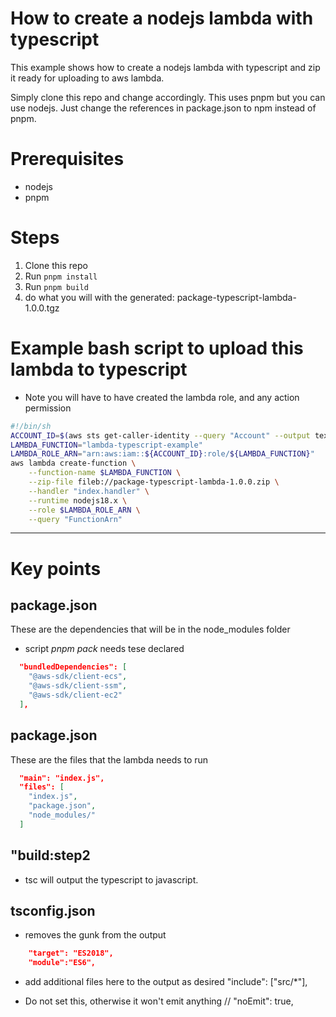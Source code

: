 # How to create a nodejs lambda with typescript
This example shows how to create a nodejs lambda with typescript and zip it ready for uploading to aws lambda.

Simply clone this repo and change accordingly.
This uses pnpm but you can use nodejs. Just change the references in package.json to npm instead of pnpm.

# Prerequisites
- nodejs
- pnpm 

# Steps
1. Clone this repo
2. Run `pnpm install`
3. Run `pnpm build`
4. do what you will with the generated: package-typescript-lambda-1.0.0.tgz


# Example bash script to upload this lambda to typescript
- Note you will have to have created the lambda role, and any action permission
```sh
#!/bin/sh
ACCOUNT_ID=$(aws sts get-caller-identity --query "Account" --output text)
LAMBDA_FUNCTION="lambda-typescript-example"
LAMBDA_ROLE_ARN="arn:aws:iam::${ACCOUNT_ID}:role/${LAMBDA_FUNCTION}"
aws lambda create-function \
    --function-name $LAMBDA_FUNCTION \
    --zip-file fileb://package-typescript-lambda-1.0.0.zip \
    --handler "index.handler" \
    --runtime nodejs18.x \
    --role $LAMBDA_ROLE_ARN \
    --query "FunctionArn"
```

----
# Key points
## package.json
These are the dependencies that will be in the node_modules folder
- script *pnpm pack* needs tese declared
```json
  "bundledDependencies": [
    "@aws-sdk/client-ecs",
    "@aws-sdk/client-ssm",
    "@aws-sdk/client-ec2"
  ],
```
## package.json
These are the files that the lambda needs to run
```json
  "main": "index.js",
  "files": [
    "index.js",
    "package.json",
    "node_modules/"
  ]
```

## "build:step2
- tsc will output the typescript to javascript.

## tsconfig.json
- removes the gunk from the output
```json
    "target": "ES2018",
    "module":"ES6",
```
- add additional files here to the output as desired
  "include": ["src/*"],
 
- Do not set this, otherwise it won't emit anything
    // "noEmit": true,


